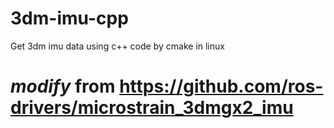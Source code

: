 # 3dm-imu-cpp
Get 3dm imu data using c++ code by cmake in linux

# *modify* from https://github.com/ros-drivers/microstrain_3dmgx2_imu 
